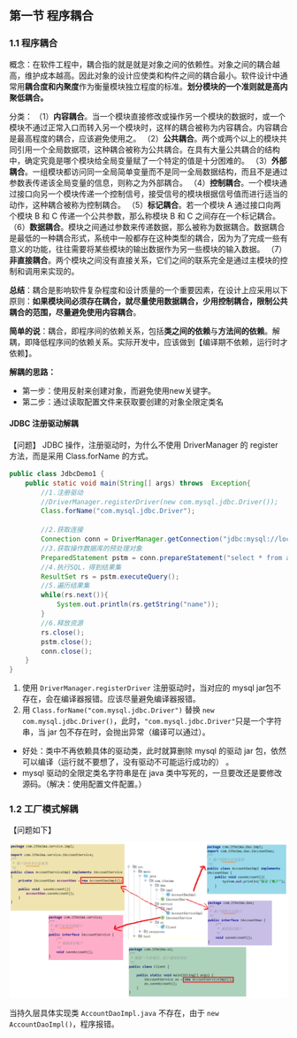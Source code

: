 ## 第一节 程序耦合

### 1.1 程序耦合

概念：在软件工程中，耦合指的就是就是对象之间的依赖性。对象之间的耦合越高，维护成本越高。因此对象的设计应使类和构件之间的耦合最小。软件设计中通常用**耦合度和内聚度**作为衡量模块独立程度的标准。**划分模块的一个准则就是高内聚低耦合。**


分类：
（1）**内容耦合**。当一个模块直接修改或操作另一个模块的数据时，或一个模块不通过正常入口而转入另一个模块时，这样的耦合被称为内容耦合。内容耦合是最高程度的耦合，应该避免使用之。
（2）**公共耦合**。两个或两个以上的模块共同引用一个全局数据项，这种耦合被称为公共耦合。在具有大量公共耦合的结构中，确定究竟是哪个模块给全局变量赋了一个特定的值是十分困难的。
（3）**外部耦合**。一组模块都访问同一全局简单变量而不是同一全局数据结构，而且不是通过参数表传递该全局变量的信息，则称之为外部耦合。
（4）**控制耦合**。一个模块通过接口向另一个模块传递一个控制信号，接受信号的模块根据信号值而进行适当的动作，这种耦合被称为控制耦合。
（5）**标记耦合**。若一个模块 A 通过接口向两个模块 B 和 C 传递一个公共参数，那么称模块 B 和 C 之间存在一个标记耦合。
（6）**数据耦合**。模块之间通过参数来传递数据，那么被称为数据耦合。数据耦合是最低的一种耦合形式，系统中一般都存在这种类型的耦合，因为为了完成一些有意义的功能，往往需要将某些模块的输出数据作为另一些模块的输入数据。
（7）**非直接耦合**。两个模块之间没有直接关系，它们之间的联系完全是通过主模块的控制和调用来实现的。


**总结**：耦合是影响软件复杂程度和设计质量的一个重要因素，在设计上应采用以下原则：**如果模块间必须存在耦合，就尽量使用数据耦合，少用控制耦合，限制公共耦合的范围，尽量避免使用内容耦合**。


**简单的说**：耦合，即程序间的依赖关系，包括**类之间的依赖**与**方法间的依赖**。解耦，即降低程序间的依赖关系。实际开发中，应该做到【编译期不依赖，运行时才依赖】。

**解耦的思路：**
* 第一步：使用反射来创建对象，而避免使用new关键字。
* 第二步：通过读取配置文件来获取要创建的对象全限定类名

#### JDBC 注册驱动解耦

【问题】 JDBC 操作，注册驱动时，为什么不使用 DriverManager 的 register 方法，而是采用 Class.forName 的方式。

```java
public class JdbcDemo1 {
    public static void main(String[] args) throws  Exception{
        //1.注册驱动
        //DriverManager.registerDriver(new com.mysql.jdbc.Driver());
        Class.forName("com.mysql.jdbc.Driver");

        //2.获取连接
        Connection conn = DriverManager.getConnection("jdbc:mysql://localhost:3306/eesy","root","mysql");
        //3.获取操作数据库的预处理对象
        PreparedStatement pstm = conn.prepareStatement("select * from account");
        //4.执行SQL，得到结果集
        ResultSet rs = pstm.executeQuery();
        //5.遍历结果集
        while(rs.next()){
            System.out.println(rs.getString("name"));
        }
        //6.释放资源
        rs.close();
        pstm.close();
        conn.close();
    }
}
```

1. 使用 `DriverManager.registerDriver` 注册驱动时，当对应的 mysql jar包不存在，会在编译器报错。应该尽量避免编译器报错。
2. 用 `Class.forName("com.mysql.jdbc.Driver")` 替换 `new com.mysql.jdbc.Driver()`，此时，`"com.mysql.jdbc.Driver"`只是一个字符串，当 jar 包不存在时，会抛出异常（编译可以通过）。
  * 好处：类中不再依赖具体的驱动类，此时就算删除 mysql 的驱动 jar 包，依然可以编译（运行就不要想了，没有驱动不可能运行成功的） 。
  * mysql 驱动的全限定类名字符串是在 java 类中写死的，一旦要改还是要修改源码。（解决：使用配置文件配置。）


### 1.2 工厂模式解耦


【问题如下】

<img src="./img2/01-wrong-code-analysis.png" width=1100>

当持久层具体实现类 `AccountDaoImpl.java` 不存在，由于 `new AccountDaoImpl()`，程序报错。













